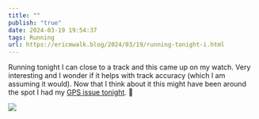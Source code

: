 ```yaml
---
title: ""
publish: "true"
date: 2024-03-19 19:54:37
tags: Running
url: https://ericmwalk.blog/2024/03/19/running-tonight-i.html
---
```


Running tonight I can close to a track and this came up on my watch. Very interesting and I wonder if it helps with track accuracy (which I am assuming it would). Now that I think about it this might have been around the spot I had my [GPS issue tonight](https://ericmwalk.blog/2024/03/19/between-running-into.html). 🤨

![](https://ericmwalk.blog/uploads/2024/incoming-efdef412-6b3b-481d-9004-5ba372352ed3.png)